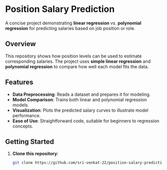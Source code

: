 
# Position Salary Prediction

A concise project demonstrating **linear regression** vs. **polynomial regression** for predicting salaries based on job position or role.

## Overview
This repository shows how position levels can be used to estimate corresponding salaries. The project uses **simple linear regression** and **polynomial regression** to compare how well each model fits the data.

## Features
- **Data Preprocessing**: Reads a dataset and prepares it for modeling.
- **Model Comparison**: Trains both linear and polynomial regression models.
- **Visualization**: Plots the predicted salary curves to illustrate model performance.
- **Ease of Use**: Straightforward code, suitable for beginners to regression concepts.

## Getting Started
1. **Clone this repository**:
   ```bash
   git clone https://github.com/sri-venkat-22/position-salary-prediction.git
